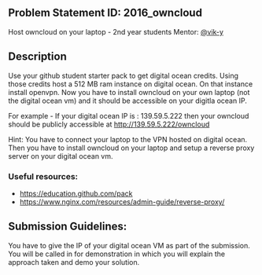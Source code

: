 ## Problem Statement ID: 2016_owncloud

Host owncloud on your laptop - 2nd year students
Mentor: [@vik-y](https://github.com/vik-y)

## Description
Use your github student starter pack to get digital ocean credits. Using those credits host a 512 MB ram instance on digital ocean. On that instance install openvpn. Now you have to install owncloud on your own laptop (not the digital ocean vm) and it should be accessible on your digitla ocean IP.

For example - If your digital ocean IP is : 139.59.5.222 then your owncloud should be publicly accessible at http://139.59.5.222/owncloud

Hint: You have to connect your laptop to the VPN hosted on digital ocean. Then you have to install owncloud on your laptop and setup a reverse proxy server on your digital ocean vm.

### Useful resources:
* https://education.github.com/pack
* https://www.nginx.com/resources/admin-guide/reverse-proxy/

## Submission Guidelines:

You have to give the IP of your digital ocean VM as part of the submission. You will be called in for demonstration in which you will explain the approach taken and demo your solution.


